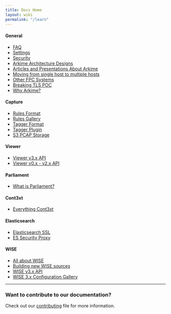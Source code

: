 ```yaml
---
title: Docs Home
layout: wiki
permalink: "/learn"
---
```


<div class="full-height-and-width-container with-footer p-3" markdown="1">

#### General

- [FAQ](faq)
- [Settings](settings)
- [Security](security)
- [Arkime Architecture Designs](architecture)
- [Articles and Presentations About Arkime](articles)
- [Moving from single host to multiple hosts](multihost)
- [Other FPC Systems](otherfpc)
- [Breaking TLS POC](break-tls-poc)
- [Why Arkime?](arkimeetus)

#### Capture
- [Rules Format](rulesformat)
- [Rules Gallery](rules)
- [Tagger Format](taggerformat)
- [Tagger Plugin](tagger)
- [S3 PCAP Storage](s3)

#### Viewer
- [Viewer v3.x API](apiv3)
- [Viewer v0.x - v2.x API](api)

#### Parliament
- [What is Parliament?](parliament)

#### Cont3xt
- [Everything Cont3xt](cont3xt)

#### Elasticsearch
- [Elasticsearch SSL](esssl)
- [ES Security Proxy](esproxy)

#### WISE
- [All about WISE](wise)
- [Building new WISE sources](wisesources)
- [WISE v3.x API](wiseapi)
- [WISE 3.x Configuration Gallery](wise-configs)

---

### Want to contribute to our documentation?

Check out our [contributing](https://github.com/arkime/arkimeweb/blob/main/CONTRIBUTING.md) file for more information.

</div>

